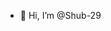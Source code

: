 - 👋 Hi, I’m @Shub-29

<!---
Shub-29/Shub-29 is a ✨ special ✨ repository because its `README.md` (this file) appears on your GitHub profile.
You can click the Preview link to take a look at your changes.
--->
